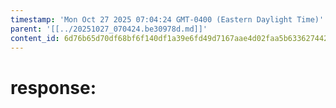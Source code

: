 ```yaml
---
timestamp: 'Mon Oct 27 2025 07:04:24 GMT-0400 (Eastern Daylight Time)'
parent: '[[../20251027_070424.be30978d.md]]'
content_id: 6d76b65d70df68bf6f140df1a39e6fd49d7167aae4d02faa5b63362744266256
---
```


# response:
